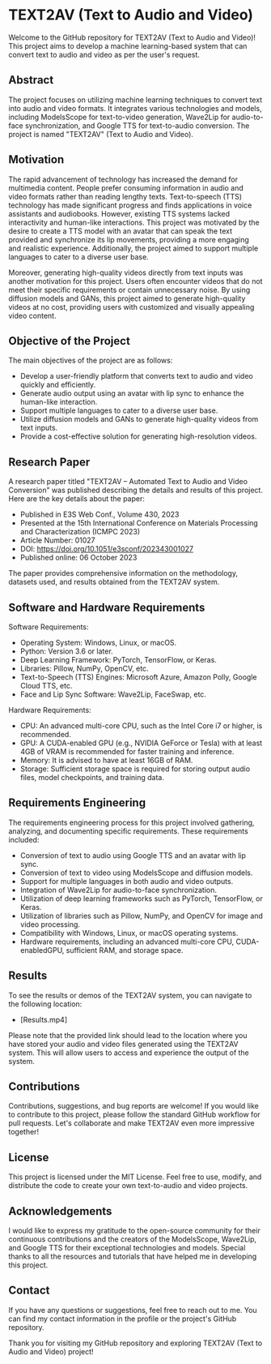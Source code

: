 # TEXT2AV (Text to Audio and Video)

Welcome to the GitHub repository for TEXT2AV (Text to Audio and Video)! This project aims to develop a machine learning-based system that can convert text to audio and video as per the user's request.

## Abstract

The project focuses on utilizing machine learning techniques to convert text into audio and video formats. It integrates various technologies and models, including ModelsScope for text-to-video generation, Wave2Lip for audio-to-face synchronization, and Google TTS for text-to-audio conversion. The project is named "TEXT2AV" (Text to Audio and Video).

## Motivation

The rapid advancement of technology has increased the demand for multimedia content. People prefer consuming information in audio and video formats rather than reading lengthy texts. Text-to-speech (TTS) technology has made significant progress and finds applications in voice assistants and audiobooks. However, existing TTS systems lacked interactivity and human-like interactions. This project was motivated by the desire to create a TTS model with an avatar that can speak the text provided and synchronize its lip movements, providing a more engaging and realistic experience. Additionally, the project aimed to support multiple languages to cater to a diverse user base.

Moreover, generating high-quality videos directly from text inputs was another motivation for this project. Users often encounter videos that do not meet their specific requirements or contain unnecessary noise. By using diffusion models and GANs, this project aimed to generate high-quality videos at no cost, providing users with customized and visually appealing video content.

## Objective of the Project

The main objectives of the project are as follows:

- Develop a user-friendly platform that converts text to audio and video quickly and efficiently.
- Generate audio output using an avatar with lip sync to enhance the human-like interaction.
- Support multiple languages to cater to a diverse user base.
- Utilize diffusion models and GANs to generate high-quality videos from text inputs.
- Provide a cost-effective solution for generating high-resolution videos.

## Research Paper

A research paper titled "TEXT2AV – Automated Text to Audio and Video Conversion" was published describing the details and results of this project. Here are the key details about the paper:

- Published in E3S Web Conf., Volume 430, 2023
- Presented at the 15th International Conference on Materials Processing and Characterization (ICMPC 2023)
- Article Number: 01027
- DOI: https://doi.org/10.1051/e3sconf/202343001027
- Published online: 06 October 2023

The paper provides comprehensive information on the methodology, datasets used, and results obtained from the TEXT2AV system.

## Software and Hardware Requirements

Software Requirements:
- Operating System: Windows, Linux, or macOS.
- Python: Version 3.6 or later.
- Deep Learning Framework: PyTorch, TensorFlow, or Keras.
- Libraries: Pillow, NumPy, OpenCV, etc.
- Text-to-Speech (TTS) Engines: Microsoft Azure, Amazon Polly, Google Cloud TTS, etc.
- Face and Lip Sync Software: Wave2Lip, FaceSwap, etc.

Hardware Requirements:
- CPU: An advanced multi-core CPU, such as the Intel Core i7 or higher, is recommended.
- GPU: A CUDA-enabled GPU (e.g., NVIDIA GeForce or Tesla) with at least 4GB of VRAM is recommended for faster training and inference.
- Memory: It is advised to have at least 16GB of RAM.
- Storage: Sufficient storage space is required for storing output audio files, model checkpoints, and training data.

## Requirements Engineering

The requirements engineering process for this project involved gathering, analyzing, and documenting specific requirements. These requirements included:

- Conversion of text to audio using Google TTS and an avatar with lip sync.
- Conversion of text to video using ModelsScope and diffusion models.
- Support for multiple languages in both audio and video outputs.
- Integration of Wave2Lip for audio-to-face synchronization.
- Utilization of deep learning frameworks such as PyTorch, TensorFlow, or Keras.
- Utilization of libraries such as Pillow, NumPy, and OpenCV for image and video processing.
- Compatibility with Windows, Linux, or macOS operating systems.
- Hardware requirements, including an advanced multi-core CPU, CUDA-enabledGPU, sufficient RAM, and storage space.

## Results

To see the results or demos of the TEXT2AV system, you can navigate to the following location:

- [Results.mp4]

Please note that the provided link should lead to the location where you have stored your audio and video files generated using the TEXT2AV system. This will allow users to access and experience the output of the system.

## Contributions

Contributions, suggestions, and bug reports are welcome! If you would like to contribute to this project, please follow the standard GitHub workflow for pull requests. Let's collaborate and make TEXT2AV even more impressive together!

## License

This project is licensed under the MIT License. Feel free to use, modify, and distribute the code to create your own text-to-audio and video projects.

## Acknowledgements

I would like to express my gratitude to the open-source community for their continuous contributions and the creators of the ModelsScope, Wave2Lip, and Google TTS for their exceptional technologies and models. Special thanks to all the resources and tutorials that have helped me in developing this project.

## Contact

If you have any questions or suggestions, feel free to reach out to me. You can find my contact information in the profile or the project's GitHub repository.

Thank you for visiting my GitHub repository and exploring TEXT2AV (Text to Audio and Video) project!
